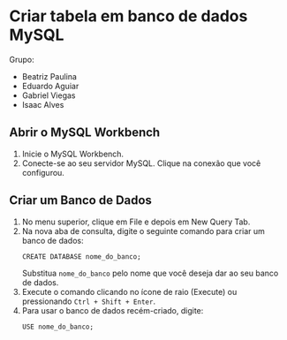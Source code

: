 # Criar tabela em banco de dados MySQL

Grupo:
  - Beatriz Paulina
  - Eduardo Aguiar
  - Gabriel Viegas
  - Isaac Alves

## Abrir o MySQL Workbench

  1. Inicie o MySQL Workbench.
  2. Conecte-se ao seu servidor MySQL. Clique na conexão que você configurou.

## Criar um Banco de Dados

  1. No menu superior, clique em File e depois em New Query Tab.
  2. Na nova aba de consulta, digite o seguinte comando para criar um banco de dados:
     ```MySQL
     CREATE DATABASE nome_do_banco;
     ```
     Substitua `nome_do_banco` pelo nome que você deseja dar ao seu banco de dados.
  3. Execute o comando clicando no ícone de raio (Execute) ou pressionando `Ctrl + Shift + Enter`.
  4. Para usar o banco de dados recém-criado, digite:
     ```MySQL
     USE nome_do_banco;
     ```
